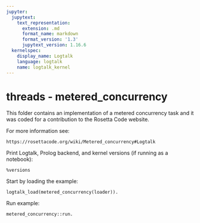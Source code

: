 ```yaml
---
jupyter:
  jupytext:
    text_representation:
      extension: .md
      format_name: markdown
      format_version: '1.3'
      jupytext_version: 1.16.6
  kernelspec:
    display_name: Logtalk
    language: logtalk
    name: logtalk_kernel
---
```


<!--
________________________________________________________________________

This file is part of Logtalk <https://logtalk.org/>  
SPDX-FileCopyrightText: 1998-2025 Paulo Moura <pmoura@logtalk.org>  
SPDX-License-Identifier: Apache-2.0

Licensed under the Apache License, Version 2.0 (the "License");
you may not use this file except in compliance with the License.
You may obtain a copy of the License at

    http://www.apache.org/licenses/LICENSE-2.0

Unless required by applicable law or agreed to in writing, software
distributed under the License is distributed on an "AS IS" BASIS,
WITHOUT WARRANTIES OR CONDITIONS OF ANY KIND, either express or implied.
See the License for the specific language governing permissions and
limitations under the License.
________________________________________________________________________
-->

# threads - metered_concurrency

This folder contains an implementation of a metered concurrency task and it
was coded for a contribution to the Rosetta Code website.

For more information see:

	https://rosettacode.org/wiki/Metered_concurrency#Logtalk

Print Logtalk, Prolog backend, and kernel versions (if running as a notebook):

```logtalk
%versions
```

Start by loading the example:

```logtalk
logtalk_load(metered_concurrency(loader)).
```

Run example:

```logtalk
metered_concurrency::run.
```

<!--
Worker 1 acquired semaphore
Worker 6 acquired semaphore
Worker 1 releasing semaphore
Worker 2 acquired semaphore
Worker 6 releasing semaphore
Worker 5 acquired semaphore
Worker 2 releasing semaphore
Worker 7 acquired semaphore
Worker 5 releasing semaphore
Worker 3 acquired semaphore
Worker 7 releasing semaphore
Worker 4 acquired semaphore
Worker 3 releasing semaphore
Worker 4 releasing semaphore

true.
-->
